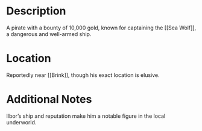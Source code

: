 # Description
A pirate with a bounty of 10,000 gold, known for captaining the [[Sea Wolf]], a dangerous and well-armed ship.
# Location
Reportedly near [[Brink]], though his exact location is elusive.
# Additional Notes
Ilbor’s ship and reputation make him a notable figure in the local underworld.